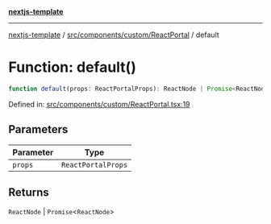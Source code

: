 [**nextjs-template**](README.md)

---

[nextjs-template](README.md) / [src/components/custom/ReactPortal](src.components.custom.ReactPortal.md) / default

# Function: default()

```ts
function default(props: ReactPortalProps): ReactNode | Promise<ReactNode>
```

Defined in: [src/components/custom/ReactPortal.tsx:19](https://github.com/mariolim96/Easy-Check-In/blob/e840a4393cceae48bed5204292fc61d73f9f5dbb/src/components/custom/ReactPortal.tsx#L19)

## Parameters

| Parameter | Type               |
| --------- | ------------------ |
| `props`   | `ReactPortalProps` |

## Returns

`ReactNode` \| `Promise`\<`ReactNode`\>
